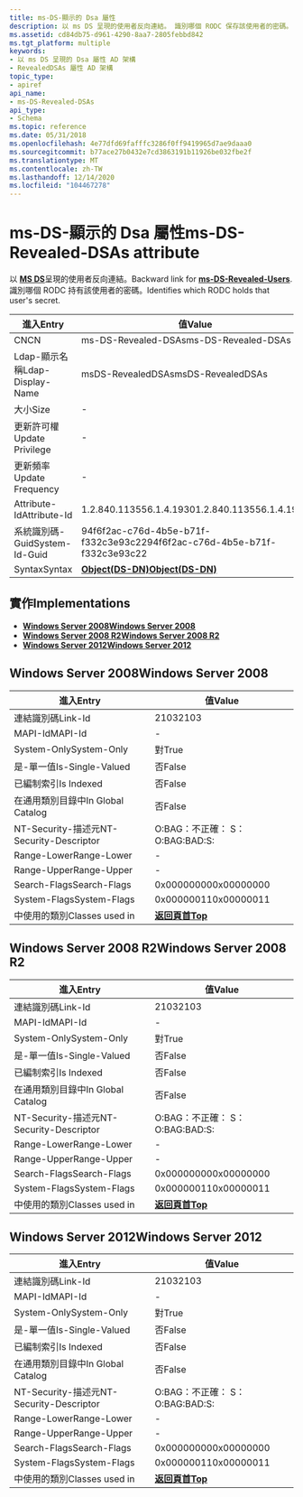 ```yaml
---
title: ms-DS-顯示的 Dsa 屬性
description: 以 ms DS 呈現的使用者反向連結。 識別哪個 RODC 保存該使用者的密碼。
ms.assetid: cd84db75-d961-4290-8aa7-2805febbd842
ms.tgt_platform: multiple
keywords:
- 以 ms DS 呈現的 Dsa 屬性 AD 架構
- RevealedDSAs 屬性 AD 架構
topic_type:
- apiref
api_name:
- ms-DS-Revealed-DSAs
api_type:
- Schema
ms.topic: reference
ms.date: 05/31/2018
ms.openlocfilehash: 4e77dfd69fafffc3286f0ff9419965d7ae9daaa0
ms.sourcegitcommit: b77ace27b0432e7cd3863191b11926be032fbe2f
ms.translationtype: MT
ms.contentlocale: zh-TW
ms.lasthandoff: 12/14/2020
ms.locfileid: "104467278"
---
```

# <a name="ms-ds-revealed-dsas-attribute"></a><span data-ttu-id="66347-106">ms-DS-顯示的 Dsa 屬性</span><span class="sxs-lookup"><span data-stu-id="66347-106">ms-DS-Revealed-DSAs attribute</span></span>

<span data-ttu-id="66347-107">以 [**MS DS**](a-msds-revealedusers.md)呈現的使用者反向連結。</span><span class="sxs-lookup"><span data-stu-id="66347-107">Backward link for [**ms-DS-Revealed-Users**](a-msds-revealedusers.md).</span></span> <span data-ttu-id="66347-108">識別哪個 RODC 持有該使用者的密碼。</span><span class="sxs-lookup"><span data-stu-id="66347-108">Identifies which RODC holds that user's secret.</span></span>



| <span data-ttu-id="66347-109">進入</span><span class="sxs-lookup"><span data-stu-id="66347-109">Entry</span></span> | <span data-ttu-id="66347-110">值</span><span class="sxs-lookup"><span data-stu-id="66347-110">Value</span></span> |
|-------------------|-----------------------------------------|
| <span data-ttu-id="66347-111">CN</span><span class="sxs-lookup"><span data-stu-id="66347-111">CN</span></span>                | <span data-ttu-id="66347-112">ms-DS-Revealed-DSAs</span><span class="sxs-lookup"><span data-stu-id="66347-112">ms-DS-Revealed-DSAs</span></span>                     |
| <span data-ttu-id="66347-113">Ldap-顯示名稱</span><span class="sxs-lookup"><span data-stu-id="66347-113">Ldap-Display-Name</span></span> | <span data-ttu-id="66347-114">msDS-RevealedDSAs</span><span class="sxs-lookup"><span data-stu-id="66347-114">msDS-RevealedDSAs</span></span>                       |
| <span data-ttu-id="66347-115">大小</span><span class="sxs-lookup"><span data-stu-id="66347-115">Size</span></span>              | \-                                      |
| <span data-ttu-id="66347-116">更新許可權</span><span class="sxs-lookup"><span data-stu-id="66347-116">Update Privilege</span></span>  | \-                                      |
| <span data-ttu-id="66347-117">更新頻率</span><span class="sxs-lookup"><span data-stu-id="66347-117">Update Frequency</span></span>  | \-                                      |
| <span data-ttu-id="66347-118">Attribute-Id</span><span class="sxs-lookup"><span data-stu-id="66347-118">Attribute-Id</span></span>      | <span data-ttu-id="66347-119">1.2.840.113556.1.4.1930</span><span class="sxs-lookup"><span data-stu-id="66347-119">1.2.840.113556.1.4.1930</span></span>                 |
| <span data-ttu-id="66347-120">系統識別碼-Guid</span><span class="sxs-lookup"><span data-stu-id="66347-120">System-Id-Guid</span></span>    | <span data-ttu-id="66347-121">94f6f2ac-c76d-4b5e-b71f-f332c3e93c22</span><span class="sxs-lookup"><span data-stu-id="66347-121">94f6f2ac-c76d-4b5e-b71f-f332c3e93c22</span></span>    |
| <span data-ttu-id="66347-122">Syntax</span><span class="sxs-lookup"><span data-stu-id="66347-122">Syntax</span></span>            | [<span data-ttu-id="66347-123">**Object(DS-DN)**</span><span class="sxs-lookup"><span data-stu-id="66347-123">**Object(DS-DN)**</span></span>](s-object-ds-dn.md) |



## <a name="implementations"></a><span data-ttu-id="66347-124">實作</span><span class="sxs-lookup"><span data-stu-id="66347-124">Implementations</span></span>

-   [<span data-ttu-id="66347-125">**Windows Server 2008**</span><span class="sxs-lookup"><span data-stu-id="66347-125">**Windows Server 2008**</span></span>](#windows-server-2008)
-   [<span data-ttu-id="66347-126">**Windows Server 2008 R2**</span><span class="sxs-lookup"><span data-stu-id="66347-126">**Windows Server 2008 R2**</span></span>](#windows-server-2008-r2)
-   [<span data-ttu-id="66347-127">**Windows Server 2012**</span><span class="sxs-lookup"><span data-stu-id="66347-127">**Windows Server 2012**</span></span>](#windows-server-2012)

## <a name="windows-server-2008"></a><span data-ttu-id="66347-128">Windows Server 2008</span><span class="sxs-lookup"><span data-stu-id="66347-128">Windows Server 2008</span></span>



| <span data-ttu-id="66347-129">進入</span><span class="sxs-lookup"><span data-stu-id="66347-129">Entry</span></span> | <span data-ttu-id="66347-130">值</span><span class="sxs-lookup"><span data-stu-id="66347-130">Value</span></span> |
|------------------------|---------------------------------|
| <span data-ttu-id="66347-131">連結識別碼</span><span class="sxs-lookup"><span data-stu-id="66347-131">Link-Id</span></span>                | <span data-ttu-id="66347-132">2103</span><span class="sxs-lookup"><span data-stu-id="66347-132">2103</span></span>                            |
| <span data-ttu-id="66347-133">MAPI-Id</span><span class="sxs-lookup"><span data-stu-id="66347-133">MAPI-Id</span></span>                | \-                              |
| <span data-ttu-id="66347-134">System-Only</span><span class="sxs-lookup"><span data-stu-id="66347-134">System-Only</span></span>            | <span data-ttu-id="66347-135">對</span><span class="sxs-lookup"><span data-stu-id="66347-135">True</span></span>                            |
| <span data-ttu-id="66347-136">是-單一值</span><span class="sxs-lookup"><span data-stu-id="66347-136">Is-Single-Valued</span></span>       | <span data-ttu-id="66347-137">否</span><span class="sxs-lookup"><span data-stu-id="66347-137">False</span></span>                           |
| <span data-ttu-id="66347-138">已編制索引</span><span class="sxs-lookup"><span data-stu-id="66347-138">Is Indexed</span></span>             | <span data-ttu-id="66347-139">否</span><span class="sxs-lookup"><span data-stu-id="66347-139">False</span></span>                           |
| <span data-ttu-id="66347-140">在通用類別目錄中</span><span class="sxs-lookup"><span data-stu-id="66347-140">In Global Catalog</span></span>      | <span data-ttu-id="66347-141">否</span><span class="sxs-lookup"><span data-stu-id="66347-141">False</span></span>                           |
| <span data-ttu-id="66347-142">NT-Security-描述元</span><span class="sxs-lookup"><span data-stu-id="66347-142">NT-Security-Descriptor</span></span> | <span data-ttu-id="66347-143">O:BAG：不正確： S：</span><span class="sxs-lookup"><span data-stu-id="66347-143">O:BAG:BAD:S:</span></span>                    |
| <span data-ttu-id="66347-144">Range-Lower</span><span class="sxs-lookup"><span data-stu-id="66347-144">Range-Lower</span></span>            | \-                              |
| <span data-ttu-id="66347-145">Range-Upper</span><span class="sxs-lookup"><span data-stu-id="66347-145">Range-Upper</span></span>            | \-                              |
| <span data-ttu-id="66347-146">Search-Flags</span><span class="sxs-lookup"><span data-stu-id="66347-146">Search-Flags</span></span>           | <span data-ttu-id="66347-147">0x00000000</span><span class="sxs-lookup"><span data-stu-id="66347-147">0x00000000</span></span>                      |
| <span data-ttu-id="66347-148">System-Flags</span><span class="sxs-lookup"><span data-stu-id="66347-148">System-Flags</span></span>           | <span data-ttu-id="66347-149">0x00000011</span><span class="sxs-lookup"><span data-stu-id="66347-149">0x00000011</span></span>                      |
| <span data-ttu-id="66347-150">中使用的類別</span><span class="sxs-lookup"><span data-stu-id="66347-150">Classes used in</span></span>        | [<span data-ttu-id="66347-151">**返回頁首**</span><span class="sxs-lookup"><span data-stu-id="66347-151">**Top**</span></span>](c-top.md)<br/> |



## <a name="windows-server-2008-r2"></a><span data-ttu-id="66347-152">Windows Server 2008 R2</span><span class="sxs-lookup"><span data-stu-id="66347-152">Windows Server 2008 R2</span></span>



| <span data-ttu-id="66347-153">進入</span><span class="sxs-lookup"><span data-stu-id="66347-153">Entry</span></span> | <span data-ttu-id="66347-154">值</span><span class="sxs-lookup"><span data-stu-id="66347-154">Value</span></span> |
|------------------------|---------------------------------|
| <span data-ttu-id="66347-155">連結識別碼</span><span class="sxs-lookup"><span data-stu-id="66347-155">Link-Id</span></span>                | <span data-ttu-id="66347-156">2103</span><span class="sxs-lookup"><span data-stu-id="66347-156">2103</span></span>                            |
| <span data-ttu-id="66347-157">MAPI-Id</span><span class="sxs-lookup"><span data-stu-id="66347-157">MAPI-Id</span></span>                | \-                              |
| <span data-ttu-id="66347-158">System-Only</span><span class="sxs-lookup"><span data-stu-id="66347-158">System-Only</span></span>            | <span data-ttu-id="66347-159">對</span><span class="sxs-lookup"><span data-stu-id="66347-159">True</span></span>                            |
| <span data-ttu-id="66347-160">是-單一值</span><span class="sxs-lookup"><span data-stu-id="66347-160">Is-Single-Valued</span></span>       | <span data-ttu-id="66347-161">否</span><span class="sxs-lookup"><span data-stu-id="66347-161">False</span></span>                           |
| <span data-ttu-id="66347-162">已編制索引</span><span class="sxs-lookup"><span data-stu-id="66347-162">Is Indexed</span></span>             | <span data-ttu-id="66347-163">否</span><span class="sxs-lookup"><span data-stu-id="66347-163">False</span></span>                           |
| <span data-ttu-id="66347-164">在通用類別目錄中</span><span class="sxs-lookup"><span data-stu-id="66347-164">In Global Catalog</span></span>      | <span data-ttu-id="66347-165">否</span><span class="sxs-lookup"><span data-stu-id="66347-165">False</span></span>                           |
| <span data-ttu-id="66347-166">NT-Security-描述元</span><span class="sxs-lookup"><span data-stu-id="66347-166">NT-Security-Descriptor</span></span> | <span data-ttu-id="66347-167">O:BAG：不正確： S：</span><span class="sxs-lookup"><span data-stu-id="66347-167">O:BAG:BAD:S:</span></span>                    |
| <span data-ttu-id="66347-168">Range-Lower</span><span class="sxs-lookup"><span data-stu-id="66347-168">Range-Lower</span></span>            | \-                              |
| <span data-ttu-id="66347-169">Range-Upper</span><span class="sxs-lookup"><span data-stu-id="66347-169">Range-Upper</span></span>            | \-                              |
| <span data-ttu-id="66347-170">Search-Flags</span><span class="sxs-lookup"><span data-stu-id="66347-170">Search-Flags</span></span>           | <span data-ttu-id="66347-171">0x00000000</span><span class="sxs-lookup"><span data-stu-id="66347-171">0x00000000</span></span>                      |
| <span data-ttu-id="66347-172">System-Flags</span><span class="sxs-lookup"><span data-stu-id="66347-172">System-Flags</span></span>           | <span data-ttu-id="66347-173">0x00000011</span><span class="sxs-lookup"><span data-stu-id="66347-173">0x00000011</span></span>                      |
| <span data-ttu-id="66347-174">中使用的類別</span><span class="sxs-lookup"><span data-stu-id="66347-174">Classes used in</span></span>        | [<span data-ttu-id="66347-175">**返回頁首**</span><span class="sxs-lookup"><span data-stu-id="66347-175">**Top**</span></span>](c-top.md)<br/> |



## <a name="windows-server-2012"></a><span data-ttu-id="66347-176">Windows Server 2012</span><span class="sxs-lookup"><span data-stu-id="66347-176">Windows Server 2012</span></span>



| <span data-ttu-id="66347-177">進入</span><span class="sxs-lookup"><span data-stu-id="66347-177">Entry</span></span> | <span data-ttu-id="66347-178">值</span><span class="sxs-lookup"><span data-stu-id="66347-178">Value</span></span> |
|------------------------|---------------------------------|
| <span data-ttu-id="66347-179">連結識別碼</span><span class="sxs-lookup"><span data-stu-id="66347-179">Link-Id</span></span>                | <span data-ttu-id="66347-180">2103</span><span class="sxs-lookup"><span data-stu-id="66347-180">2103</span></span>                            |
| <span data-ttu-id="66347-181">MAPI-Id</span><span class="sxs-lookup"><span data-stu-id="66347-181">MAPI-Id</span></span>                | \-                              |
| <span data-ttu-id="66347-182">System-Only</span><span class="sxs-lookup"><span data-stu-id="66347-182">System-Only</span></span>            | <span data-ttu-id="66347-183">對</span><span class="sxs-lookup"><span data-stu-id="66347-183">True</span></span>                            |
| <span data-ttu-id="66347-184">是-單一值</span><span class="sxs-lookup"><span data-stu-id="66347-184">Is-Single-Valued</span></span>       | <span data-ttu-id="66347-185">否</span><span class="sxs-lookup"><span data-stu-id="66347-185">False</span></span>                           |
| <span data-ttu-id="66347-186">已編制索引</span><span class="sxs-lookup"><span data-stu-id="66347-186">Is Indexed</span></span>             | <span data-ttu-id="66347-187">否</span><span class="sxs-lookup"><span data-stu-id="66347-187">False</span></span>                           |
| <span data-ttu-id="66347-188">在通用類別目錄中</span><span class="sxs-lookup"><span data-stu-id="66347-188">In Global Catalog</span></span>      | <span data-ttu-id="66347-189">否</span><span class="sxs-lookup"><span data-stu-id="66347-189">False</span></span>                           |
| <span data-ttu-id="66347-190">NT-Security-描述元</span><span class="sxs-lookup"><span data-stu-id="66347-190">NT-Security-Descriptor</span></span> | <span data-ttu-id="66347-191">O:BAG：不正確： S：</span><span class="sxs-lookup"><span data-stu-id="66347-191">O:BAG:BAD:S:</span></span>                    |
| <span data-ttu-id="66347-192">Range-Lower</span><span class="sxs-lookup"><span data-stu-id="66347-192">Range-Lower</span></span>            | \-                              |
| <span data-ttu-id="66347-193">Range-Upper</span><span class="sxs-lookup"><span data-stu-id="66347-193">Range-Upper</span></span>            | \-                              |
| <span data-ttu-id="66347-194">Search-Flags</span><span class="sxs-lookup"><span data-stu-id="66347-194">Search-Flags</span></span>           | <span data-ttu-id="66347-195">0x00000000</span><span class="sxs-lookup"><span data-stu-id="66347-195">0x00000000</span></span>                      |
| <span data-ttu-id="66347-196">System-Flags</span><span class="sxs-lookup"><span data-stu-id="66347-196">System-Flags</span></span>           | <span data-ttu-id="66347-197">0x00000011</span><span class="sxs-lookup"><span data-stu-id="66347-197">0x00000011</span></span>                      |
| <span data-ttu-id="66347-198">中使用的類別</span><span class="sxs-lookup"><span data-stu-id="66347-198">Classes used in</span></span>        | [<span data-ttu-id="66347-199">**返回頁首**</span><span class="sxs-lookup"><span data-stu-id="66347-199">**Top**</span></span>](c-top.md)<br/> |



 

 





